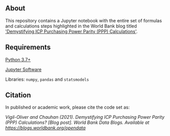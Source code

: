 ## About

This repository contains a Jupyter notebook with the entire set of formulas and calculations steps highlighted in the World Bank blog titled ['Demystifying ICP Purchasing Power Parity (PPP) Calculations'](). 

## Requirements

[Python 3.7+](https://www.python.org/)

[Jupyter Software](https://jupyter.org/install)

Libraries: ``numpy``, ``pandas`` and ``statsmodels`` 

## Citation

In published or academic work, please cite the code set as:

*Vigil-Oliver and Chauhan (2021). Demystifying ICP Purchasing Power Parity (PPP) Calculations? [Blog post]. World Bank Data Blogs. Available at https://blogs.worldbank.org/opendata*
